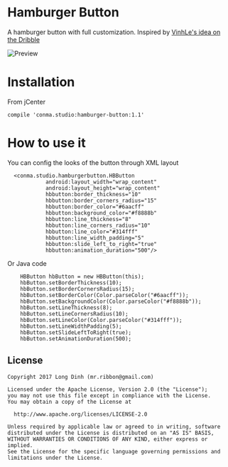 # Hamburger Button

A hamburger button with full customization. Inspired by [VinhLe's idea on the Dribble](https://dribbble.com/shots/1626236-Dribbble-Menu)

![Preview](http://i.imgur.com/5paqZ3d.gif)

# Installation
From jCenter
```
compile 'conma.studio:hamburger-button:1.1'

```

# How to use it
You can config the looks of the button through XML layout

```
  <conma.studio.hamburgerbutton.HBButton
            android:layout_width="wrap_content"
            android:layout_height="wrap_content"
            hbbutton:border_thickness="10"
            hbbutton:border_corners_radius="15"
            hbbutton:border_color="#6aacff"
            hbbutton:background_color="#f8888b"
            hbbutton:line_thickness="8"
            hbbutton:line_corners_radius="10"
            hbbutton:line_color="#314fff"
            hbbutton:line_width_padding="5"
            hbbutton:slide_left_to_right="true"
            hbbutton:animation_duration="500"/>
```

Or Java code

```
	HBButton hbButton = new HBButton(this);
	hbButton.setBorderThickness(10);
	hbButton.setBorderCornersRadius(15);
	hbButton.setBorderColor(Color.parseColor("#6aacff"));
	hbButton.setBackgroundColor(Color.parseColor("#f8888b"));
	hbButton.setLineThickness(8);
	hbButton.setLineCornersRadius(10);
	hbButton.setLineColor(Color.parseColor("#314fff"));
	hbButton.setLineWidthPadding(5);
	hbButton.setSlideLeftToRight(true);
	hbButton.setAnimationDuration(500);
```

## License
    Copyright 2017 Long Dinh (mr.ribbon@gmail.com)
    
    Licensed under the Apache License, Version 2.0 (the "License");
    you may not use this file except in compliance with the License.
    You may obtain a copy of the License at
    
      http://www.apache.org/licenses/LICENSE-2.0
    
    Unless required by applicable law or agreed to in writing, software
    distributed under the License is distributed on an "AS IS" BASIS,
    WITHOUT WARRANTIES OR CONDITIONS OF ANY KIND, either express or implied.
    See the License for the specific language governing permissions and
    limitations under the License.

